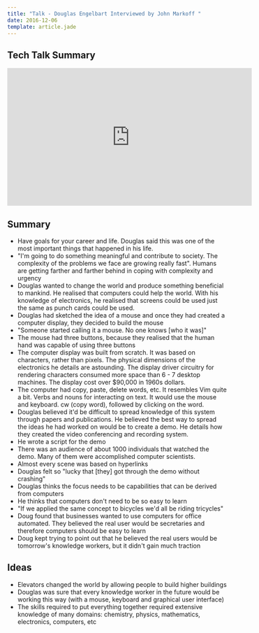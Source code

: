 ```yaml
---
title: "Talk - Douglas Engelbart Interviewed by John Markoff "
date: 2016-12-06
template: article.jade
---
```


## Tech Talk Summary

<iframe width="560" height="315" src="https://www.youtube.com/embed/VeSgaJt27PM" frameborder="0" allowfullscreen></iframe>

## Summary
 - Have goals for your career and life. Douglas said this was one of the most important things that happened in his life.
 - "I'm going to do something meaningful and contribute to society. The complexity of the problems we face are growing really fast". Humans are getting farther and farther behind in coping with complexity and urgency
 - Douglas wanted to change the world and produce something beneficial to mankind. He realised that computers could help the world. With his knowledge of electronics, he realised that screens could be used just the same as punch cards could be used.
 - Douglas had sketched the idea of a mouse and once they had created a computer display, they decided to build the mouse
  - "Someone started calling it a mouse. No one knows [who it was]"
  - The mouse had three buttons, because they realised that the human hand was capable of using three buttons
 - The computer display was built from scratch. It was based on characters, rather than pixels. The physical dimensions of the electronics he details are astounding. The display driver circuitry for rendering characters consumed more space than 6 - 7 desktop machines. The display cost over $90,000 in 1960s dollars.
 - The computer had copy, paste, delete words, etc. It resembles Vim quite a bit. Verbs and nouns for interacting on text. It would use the mouse and keyboard. cw (copy word), followed by clicking on the word.
 - Douglas believed it'd be difficult to spread knowledge of this system through papers and publications. He believed the best way to spread the ideas he had worked on would be to create a demo. He details how they created the video conferencing and recording system.
  - He wrote a script for the demo
  - There was an audience of about 1000 individuals that watched the demo. Many of them were accomplished computer scientists.
  - Almost every scene was based on hyperlinks
  - Douglas felt so "lucky that [they] got through the demo without crashing"
 - Douglas thinks the focus needs to be capabilities that can be derived from computers
  - He thinks that computers don't need to be so easy to learn
  - "If we applied the same concept to bicycles we'd all be riding tricycles"
  - Doug found that businesses wanted to use computers for office automated. They believed the real user would be secretaries and therefore computers should be easy to learn
  - Doug kept trying to point out that he believed the real users would be tomorrow's knowledge workers, but it didn't gain much traction

## Ideas
 - Elevators changed the world by allowing people to build higher buildings
 - Douglas was sure that every knowledge worker in the future would be working this way (with a mouse, keyboard and graphical user interface)
 - The skills required to put everything together required extensive knowledge of many domains: chemistry, physics, mathematics, electronics, computers, etc

